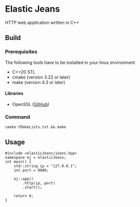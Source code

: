 Elastic Jeans
===
HTTP web application written in C++

## Build
### Prerequisites
The following tools have to be installed in your linux environment
- C++20 STL
- cmake (version 3.22 or later)
- make (version 4.3 or later)
#### Libraries
- OpenSSL ([GitHub](https://github.com/openssl/openssl))

### Command
```
cmake CMakeLists.txt && make
```

## Usage
```
#include <elasticJeans/jeans.hpp>
namespace ej = elasticJeans;
int main() {
    std::string ip = "127.0.0.1";
    int port = 8080;
    
    ej::app()
        .http(ip, port)
        .start();

    return 0;
}
```
